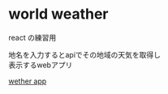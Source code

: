 # world weather

react の練習用  

地名を入力するとapiでその地域の天気を取得し  
表示するwebアプリ  

[wether app](https://unruffled-sammet-74e609.netlify.app)

